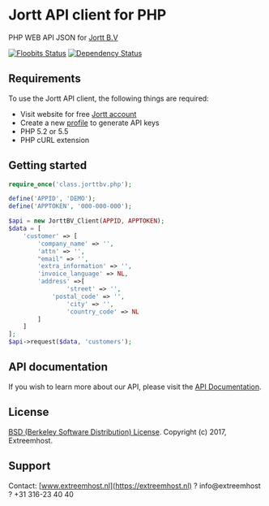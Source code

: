 # Jortt API client for PHP
PHP WEB API JSON for [Jortt B.V](https://jortt.nl)

[![Floobits Status](https://floobits.com/FabriceDelahaij/JORTTBV-PHP-API.svg)](https://floobits.com/FabriceDelahaij/JORTTBV-PHP-API/redirect)
[![Dependency Status](https://www.versioneye.com/user/projects/59f0a10e0fb24f10903282b7/badge.svg?style=flat-square)](https://www.versioneye.com/user/projects/59f0a10e0fb24f10903282b7)

## Requirements ##
To use the Jortt API client, the following things are required:

+ Visit website for free [Jortt account](https://app.jortt.nl/aanmelden/gratis)
+ Create a new [profile](https://app.jortt.nl/profile/api) to generate API keys
+ PHP 5.2 or 5.5
+ PHP cURL extension

## Getting started ##

```php
require_once('class.jorttbv.php'); 

define('APPID', 'DEMO');
define('APPTOKEN', '000-000-000');

$api = new JorttBV_Client(APPID, APPTOKEN);
$data = [
	'customer' => [
		'company_name' => '',
		'attn' => '',
		"email" => '',
		'extra_information' => '',
		'invoice_language' => NL,
		'address' =>[
		        'street' => '',
			'postal_code' => '',
        		'city' => '',
        		'country_code' => NL
		]
	]
];
$api->request($data, 'customers');
```

## API documentation ##
If you wish to learn more about our API, please visit the [API Documentation](https://app.jortt.nl/api-documentatie).

## License ##

[BSD (Berkeley Software Distribution) License](https://opensource.org/licenses/bsd-license.php). Copyright (c) 2017, Extreemhost.

## Support ##
 Contact: [www.extreemhost.nl](https://extreemhost.nl) ? info@extreemhost ? +31 316-23 40 40